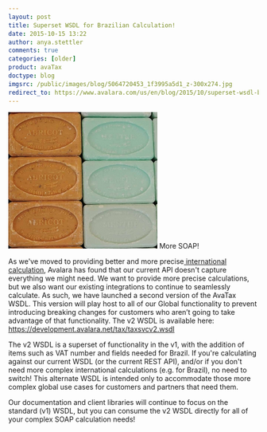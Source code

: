 ```yaml
---
layout: post
title: Superset WSDL for Brazilian Calculation!
date: 2015-10-15 13:22
author: anya.stettler
comments: true
categories: [older]
product: avaTax
doctype: blog
imgsrc: /public/images/blog/5064720453_1f3995a5d1_z-300x274.jpg
redirect_to: https://www.avalara.com/us/en/blog/2015/10/superset-wsdl-brazilian-calculation-2.html
---
```

<div class="caption">
    <img src="/public/images/blog/5064720453_1f3995a5d1_z-300x274.jpg" width="300" alt="More SOAP!" />
    More SOAP!
</div>

As we've moved to providing better and more precise<a href="http://www.avalara.com/blog/2015/03/10/avalara-adds-brazil-to-global-tax-compliance-cloud-platform/"> international calculation</a>, Avalara has found that our current API doesn't capture everything we might need. We want to provide more precise calculations, but we also want our existing integrations to continue to seamlessly calculate. As such, we have launched a second version of the AvaTax WSDL. This version will play host to all of our Global functionality to prevent introducing breaking changes for customers who aren’t going to take advantage of that functionality. The v2 WSDL is available here: https://development.avalara.net/tax/taxsvcv2.wsdl

The v2 WSDL is a superset of functionality in the v1, with the addition of items such as VAT number and fields needed for Brazil. If you're calculating against our current WSDL (or the current REST API), and/or if you don't need more complex international calculations (e.g. for Brazil), no need to switch! This alternate WSDL is intended only to accommodate those more complex global use cases for customers and partners that need them.

Our documentation and client libraries will continue to focus on the standard (v1) WSDL, but you can consume the v2 WSDL directly for all of your complex SOAP calculation needs!
